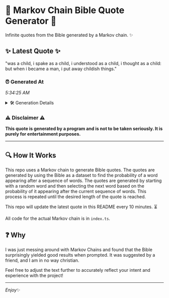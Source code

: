 # 📖 Markov Chain Bible Quote Generator 📖

Infinite quotes from the Bible generated by a Markov chain. ✨

## ✨ Latest Quote ✨
"was a child, i spake as a child, i understood as a child, i thought as a child: but when i became a man, i put away childish things."

### ⏰ Generated At
*5:34:25 AM*

<details>
    <summary>🛠️ Generation Details</summary>
    <p>
        <strong>🌱 Seed:</strong> was<br>
        <strong>🔄 Iterations:</strong> 28<br>
        <strong>📜 Context History:</strong><br>[ was ]: a<br>[ was, a ]: child,<br>[ was, a, child, ]: i<br>[ was, a, child,, i ]: spake<br>[ was, a, child,, i, spake ]: as<br>[ was, a, child,, i, spake, as ]: a<br>[ a, child,, i, spake, as, a ]: child,<br>[ child,, i, spake, as, a, child, ]: i<br>[ i, spake, as, a, child,, i ]: understood<br>[ spake, as, a, child,, i, understood ]: as<br>[ as, a, child,, i, understood, as ]: a<br>[ a, child,, i, understood, as, a ]: child,<br>[ child,, i, understood, as, a, child, ]: i<br>[ i, understood, as, a, child,, i ]: thought<br>[ understood, as, a, child,, i, thought ]: as<br>[ as, a, child,, i, thought, as ]: a<br>[ a, child,, i, thought, as, a ]: child:<br>[ child,, i, thought, as, a, child: ]: but<br>[ i, thought, as, a, child:, but ]: when<br>[ thought, as, a, child:, but, when ]: i<br>[ as, a, child:, but, when, i ]: became<br>[ a, child:, but, when, i, became ]: a<br>[ child:, but, when, i, became, a ]: man,<br>[ but, when, i, became, a, man, ]: i<br>[ when, i, became, a, man,, i ]: put<br>[ i, became, a, man,, i, put ]: away<br>[ became, a, man,, i, put, away ]: childish<br>[ a, man,, i, put, away, childish ]: things.<br>
    </p>
</details>

### ⚠️ Disclaimer ⚠️
**This quote is generated by a program and is not to be taken seriously. It is purely for entertainment purposes.**

---

## 🔍 How It Works

This repo uses a Markov chain to generate Bible quotes. The quotes are generated by using the Bible as a dataset to find the probability of a word appearing after a sequence of words. The quotes are generated by starting with a random word and then selecting the next word based on the probability of it appearing after the current sequence of words. This process is repeated until the desired length of the quote is reached.

This repo will update the latest quote in this README every 10 minutes. ⏳

All code for the actual Markov chain is in `index.ts`.

## ❓ Why

I was just messing around with Markov Chains and found that the Bible surprisingly yielded good results when prompted. 
It was suggested by a friend, and I am in no way christian.

Feel free to adjust the text further to accurately reflect your intent and experience with the project!

---

*Enjoy*✨
